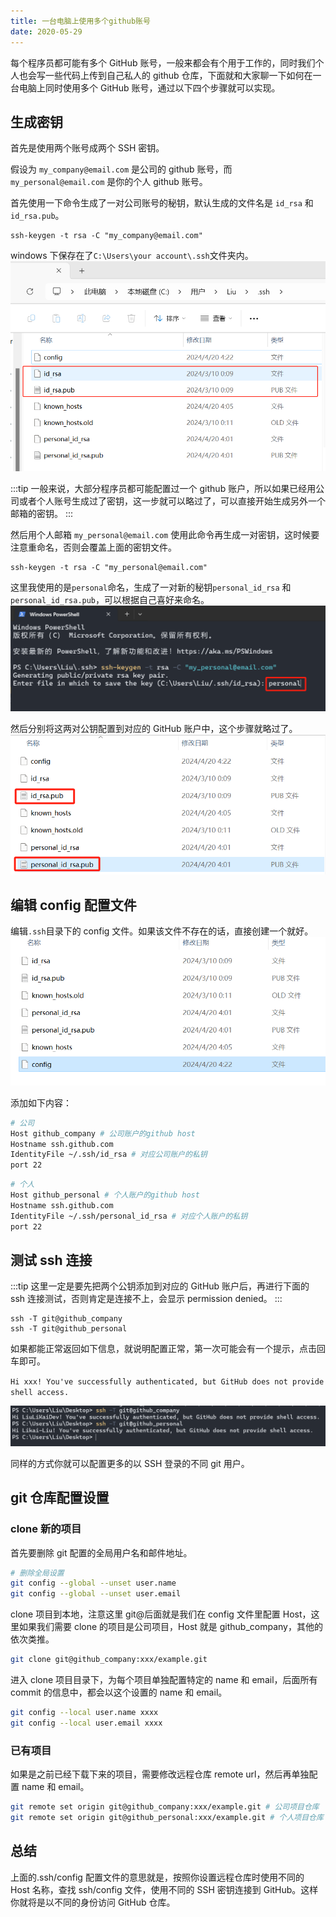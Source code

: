 ```yaml
---
title: 一台电脑上使用多个github账号
date: 2020-05-29
---
```


每个程序员都可能有多个 GitHub 账号，一般来都会有个用于工作的，同时我们个人也会写一些代码上传到自己私人的 github 仓库，下面就和大家聊一下如何在一台电脑上同时使用多个 GitHub 账号，通过以下四个步骤就可以实现。

## 生成密钥

首先是使用两个账号成两个 SSH 密钥。

假设为 `my_company@email.com` 是公司的 github 账号，而 `my_personal@email.com` 是你的个人 github 账号。

首先使用一下命令生成了一对公司账号的秘钥，默认生成的文件名是 `id_rsa` 和 `id_rsa.pub`。

```shell
ssh-keygen -t rsa -C "my_company@email.com"
```

windows 下保存在了`C:\Users\your account\.ssh`文件夹内。
![Docusaurus Plushie](image.png)

:::tip
一般来说，大部分程序员都可能配置过一个 github 账户，所以如果已经用公司或者个人账号生成过了密钥，这一步就可以略过了，可以直接开始生成另外一个邮箱的密钥。
:::

然后用个人邮箱 `my_personal@email.com` 使用此命令再生成一对密钥，这时候要注意重命名，否则会覆盖上面的密钥文件。

```shell
ssh-keygen -t rsa -C "my_personal@email.com"
```

这里我使用的是`personal`命名，生成了一对新的秘钥`personal_id_rsa` 和 `personal_id_rsa.pub`，可以根据自己喜好来命名。
![Docusaurus Plushie](image-1.png)

然后分别将这两对公钥配置到对应的 GitHub 账户中，这个步骤就略过了。
![Docusaurus Plushie](image-2.png)

## 编辑 config 配置文件

编辑`.ssh`目录下的 config 文件。如果该文件不存在的话，直接创建一个就好。
![Docusaurus Plushie](image-3.png)

添加如下内容：

```sh
# 公司
Host github_company # 公司账户的github host
Hostname ssh.github.com
IdentityFile ~/.ssh/id_rsa # 对应公司账户的私钥
port 22
```

```sh
# 个人
Host github_personal # 个人账户的github host
Hostname ssh.github.com
IdentityFile ~/.ssh/personal_id_rsa # 对应个人账户的私钥
port 22
```

## 测试 ssh 连接

:::tip
这里一定是要先把两个公钥添加到对应的 GitHub 账户后，再进行下面的 ssh 连接测试，否则肯定是连接不上，会显示 permission denied。
:::

```shell
ssh -T git@github_company
ssh -T git@github_personal
```

如果都能正常返回如下信息，就说明配置正常，第一次可能会有一个提示，点击回车即可。

`Hi xxx! You've successfully authenticated, but GitHub does not provide shell access.`

![Docusaurus Plushie](image-5.png)

同样的方式你就可以配置更多的以 SSH 登录的不同 git 用户。

## git 仓库配置设置

### clone 新的项目

首先要删除 git 配置的全局用户名和邮件地址。

```sh
# 删除全局设置
git config --global --unset user.name
git config --global --unset user.email
```

clone 项目到本地，注意这里 git@后面就是我们在 config 文件里配置 Host，这里如果我们需要 clone 的项目是公司项目，Host 就是 github_company，其他的依次类推。

```sh
git clone git@github_company:xxx/example.git
```

进入 clone 项目目录下，为每个项目单独配置特定的 name 和 email，后面所有 commit 的信息中，都会以这个设置的 name 和 email。

```sh
git config --local user.name xxxx
git config --local user.email xxxx
```

### 已有项目

如果是之前已经下载下来的项目，需要修改远程仓库 remote url，然后再单独配置 name 和 email。

```sh
git remote set origin git@github_company:xxx/example.git # 公司项目仓库
git remote set origin git@github_personal:xxx/example.git # 个人项目仓库
```

## 总结

上面的.ssh/config 配置文件的意思就是，按照你设置远程仓库时使用不同的 Host 名称，查找 ssh/config 文件，使用不同的 SSH 密钥连接到 GitHub。这样你就将是以不同的身份访问 GitHub 仓库。
